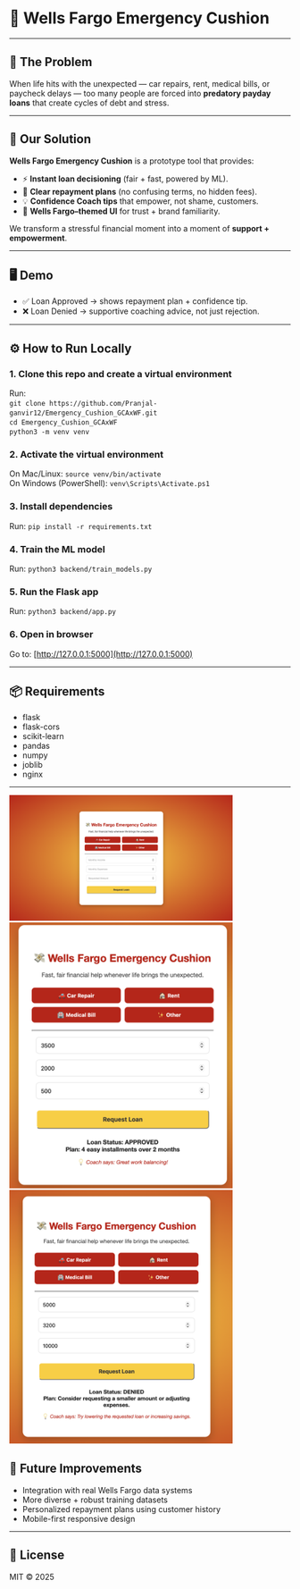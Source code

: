 # 💸 Wells Fargo Emergency Cushion

---

## 🚨 The Problem
When life hits with the unexpected — car repairs, rent, medical bills, or paycheck delays — too many people are forced into **predatory payday loans** that create cycles of debt and stress.  

---

## 🌟 Our Solution
**Wells Fargo Emergency Cushion** is a prototype tool that provides:

- ⚡ **Instant loan decisioning** (fair + fast, powered by ML).  
- 📅 **Clear repayment plans** (no confusing terms, no hidden fees).  
- 💡 **Confidence Coach tips** that empower, not shame, customers.  
- 🎨 **Wells Fargo–themed UI** for trust + brand familiarity.  

We transform a stressful financial moment into a moment of **support + empowerment**.  

---

## 🖥️ Demo
- ✅ Loan Approved → shows repayment plan + confidence tip.  
- ❌ Loan Denied → supportive coaching advice, not just rejection.  


---

## ⚙️ How to Run Locally

### 1. Clone this repo and create a virtual environment  
Run:  
`git clone https://github.com/Pranjal-ganvir12/Emergency_Cushion_GCAxWF.git`  
`cd Emergency_Cushion_GCAxWF`  
`python3 -m venv venv`  

### 2. Activate the virtual environment  
On Mac/Linux: `source venv/bin/activate`  
On Windows (PowerShell): `venv\Scripts\Activate.ps1`  

### 3. Install dependencies  
Run: `pip install -r requirements.txt`  

### 4. Train the ML model  
Run: `python3 backend/train_models.py`  

### 5. Run the Flask app  
Run: `python3 backend/app.py`  

### 6. Open in browser  
Go to: [http://127.0.0.1:5000](http://127.0.0.1:5000)  

---

## 📦 Requirements
- flask  
- flask-cors  
- scikit-learn  
- pandas  
- numpy  
- joblib  
- nginx  

---
<img src="https://raw.githubusercontent.com/Pranjal-ganvir12/Emergency_Cushion_GCAxWF/main/image-1.png" alt="Demo Screenshot 1" width="400"/>
<img src="https://raw.githubusercontent.com/Pranjal-ganvir12/Emergency_Cushion_GCAxWF/main/image-2.png" alt="Demo Screenshot 2" width="400"/>
<img src="https://raw.githubusercontent.com/Pranjal-ganvir12/Emergency_Cushion_GCAxWF/main/image-3.png" alt="Demo Screenshot 3" width="400"/>


## 📌 Future Improvements
- Integration with real Wells Fargo data systems  
- More diverse + robust training datasets  
- Personalized repayment plans using customer history  
- Mobile-first responsive design  

---

## 📝 License
MIT © 2025